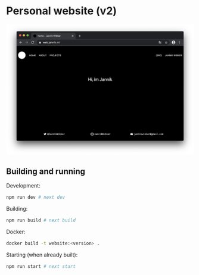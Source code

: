 # Personal website (v2)

![](./screenshots/main.png)


## Building and running

Development:

```sh
npm run dev # next dev
```

Building:

```sh
npm run build # next build
```

Docker:

```sh
docker build -t website:<version> .
```

Starting (when already built):

```sh
npm run start # next start
```
